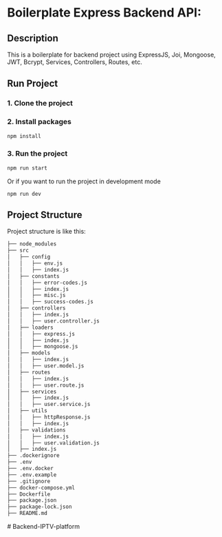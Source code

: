 # Boilerplate Express Backend API:

## Description

This is a boilerplate for backend project using ExpressJS, Joi, Mongoose, JWT, Bcrypt, Services, Controllers, Routes, etc. 

## Run Project

### 1. Clone the project

### 2. Install packages

```bash
npm install
```

### 3. Run the project

```bash
npm run start
```

Or if you want to run the project in development mode

```shell
npm run dev
```

## Project Structure

Project structure is like this:

```md 
├── node_modules
├── src
│   ├── config
│   │   ├── env.js
│   │   ├── index.js
│   ├── constants
│   │   ├── error-codes.js
│   │   ├── index.js
│   │   ├── misc.js
│   │   ├── success-codes.js
│   ├── controllers
│   │   ├── index.js
│   │   ├── user.controller.js
│   ├── loaders
│   │   ├── express.js
│   │   ├── index.js
│   │   ├── mongoose.js
│   ├── models
│   │   ├── index.js
│   │   ├── user.model.js
│   ├── routes
│   │   ├── index.js
│   │   ├── user.route.js
│   ├── services
│   │   ├── index.js
│   │   ├── user.service.js
│   ├── utils
│   │   ├── httpResponse.js
│   │   ├── index.js
│   ├── validations
│   │   ├── index.js
│   │   ├── user.validation.js
│   ├── index.js
├── .dockerignore
├── .env
├── .env.docker
├── .env.example
├── .gitignore
├── docker-compose.yml
├── Dockerfile
├── package.json
├── package-lock.json
├── README.md
```



#   B a c k e n d - I P T V - p l a t f o r m  
 